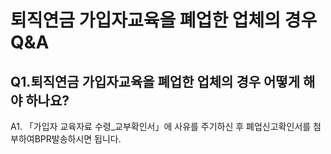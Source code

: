 # 퇴직연금 가입자교육을 폐업한 업체의 경우 Q&A
## Q1.퇴직연금 가입자교육을 폐업한 업체의 경우 어떻게 해야 하나요?
A1.
「가입자 교육자료 수령_교부확인서」에 사유를 주기하신 후 폐업신고확인서를 첨부하여BPR발송하시면 됩니다.
